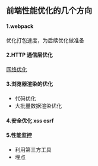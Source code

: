 ## 前端性能优化的几个方向

#### 1.webpack

优化打包速度，为后续优化做准备

#### 2.HTTP 通信层优化

[网络优化](./网络优化.md)

#### 3.浏览器渲染的优化

- 代码优化
- 大批量数据渲染优化

#### 4.安全优化 xss csrf

#### 5.性能监控

- 利用第三方工具
- 埋点
